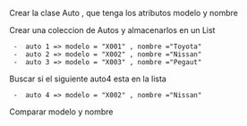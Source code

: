 Crear la clase Auto , que tenga los atributos
    modelo y nombre

Crear una coleccion de Autos y almacenarlos en un List
    
     -  auto 1 => modelo = "X001" , nombre ="Toyota" 
     -  auto 2 => modelo = "X002" , nombre ="Nissan" 
     -  auto 3 => modelo = "X003" , nombre ="Pegaut" 
     
Buscar si el siguiente auto4 esta en la lista
    
     -  auto 4 => modelo = "X002" , nombre ="Nissan"
     
Comparar modelo y nombre